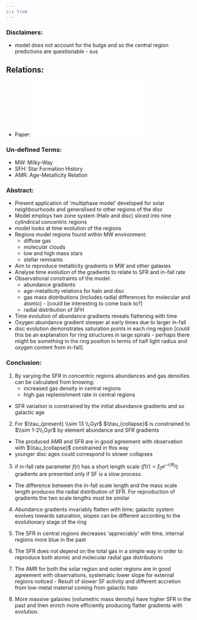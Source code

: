 ```yaml
---
s:: true
---
```

### Disclaimers:

- model does not account for the bulge and so the central region predictions are questionable - sus

## Relations:
- Paper: ![Evolution of spiral galaxies III Application of the multiphase model of the galactic disc - F. Ferrini et. al](../../../PDFs/Evolution%20of%20spiral%20galaxies%20III%20Application%20of%20the%20multiphase%20model%20of%20the%20galactic%20disc%20-%20F.%20Ferrini%20et.%20al.md) 

### Un-defined Terms:
- MW: Milky-Way
- SFH: Star Formation History
- AMR: Age-Metallicity Relation

### Abstract:

- Present application of 'multiphase model' developed for solar neighbourhoods and generalised to other regions of the disc
- Model employs two zone system (Halo and disc) sliced into nine cylindrical concentric regions
- model looks at time evolution of the regions
- Regions model regions found within MW environment:
	- diffuse gas
	- molecular clouds
	- low and high mass stars
	- stellar remnants
- Aim to reproduce metallicity gradients in MW and other galaxies
- Analyse time evolution of the gradients to relate to SFR and in-fall rate
- Observational constraints of the model:
	- abundance gradients
	- age-metallicity relations for halo and disc
	- gas mass distributions (includes radial differences for molecular and atomic) - [could be interesting to come back to?]
	- radial distribution of SFH
- Time evolution of abundance gradients reveals flattening with time
- Oxygen abundance gradient steeper at early times due to larger in-fall
- disc evolution demonstrates saturation points in each ring region [could this be an explanation for ring structures in large spirals - perhaps there might be something in the ring position in terms of half light radius and oxygen content from in-fall]


### Conclusion:

1. By varying the SFR in concentric regions abundances and gas densities can be calculated from knowing:
	- increased gas density in central regions
	- high gas replenishment rate in central regions
- SFR variation is constrained by the initial abundance gradients and so galactic age

2. For $\\tau_{present} \\sim 13 \\,Gyr$ $\\tau_{collapse}$ is constrained to $\\sim 1-2\\,Gyr$ by element abundance and SFR gradients
- The produced AMR and SFR are in good agreement with observation with $\\tau_{collapse}$ constrained in this way
- younger disc ages could correspond to slower collapses


3.  if in-fall rate parameter $f(r)$ has a short length scale              ($f(r)=f_0 e^{-r/R_0}$) gradients are presented only if SF is a slow process.
- The difference between the in-fall scale length and the mass scale length produces the radial distribution of SFR. For reproduction of gradients the two scale lengths must be similar

4. Abundance gradients invariably flatten with time; galactic system evolves towards saturation, slopes can be different according to the evolutionary stage of the ring

5. The SFR in central regions decreases 'appreciably' with time, internal regions more blue in the past

6. The SFR does not depend on the total gas in a simple way in order to reproduce both atomic and molecular radial gas distributions 

7.  The AMR for both the solar region and outer regions are in good agreement with observations, systematic lower slope for external regions noticed - Result of slower SF activity and different accretion from low-metal material coming from galactic halo

8. More massive galaxies (volumetric mass density) have higher SFR in the past and then enrich more efficiently producing flatter gradients with evolution.